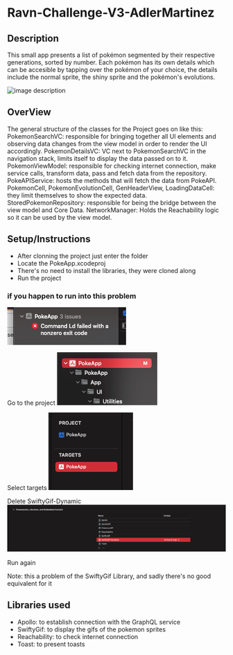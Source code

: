 # Ravn-Challenge-V3-AdlerMartinez

## Description
This small app presents a list of pokémon segmented by their respective generations, sorted by number. Each pokémon has its own details which can be accesible by tapping over the pokémon of your choice, the details include the normal sprite, the shiny sprite and the pokémon's evolutions.

![image description](Screenshots/screenRecord.gif)

## OverView
The general structure of the classes for the Project goes on like this:
PokemonSearchVC: responsible for bringing together all UI elements and observing data changes from the view model in order to render the UI accordingly.
PokemonDetailsVC: VC next to PokemonSearchVC in the navigation stack, limits itself to display the data passed on to it.
PokemonViewModel: responsible for checking internet connection, make service calls, transform data, pass and fetch data from the repository.
PokeAPIService: hosts the methods that will fetch the data from PokeAPI.
PokemonCell, PokemonEvolutionCell, GenHeaderView, LoadingDataCell: they limit themselves to show the expected data.
StoredPokemonRepository: responsible for being the bridge between the view model and Core Data. 
NetworkManager: Holds the Reachability logic so it can be used by the view model.

## Setup/Instructions
- After clonning the project just enter the folder 
- Locate the PokeApp.xcodeproj 
- There's no need to install the libraries, they were cloned along
- Run the project

### if you happen to run into this problem
![image description](Screenshots/commandError.png)

Go to the project
![image description](Screenshots/project.png)

Select targets
![image description](Screenshots/targets.png)

Delete SwiftyGif-Dynamic
![image description](Screenshots/deleteSwiftyGif.png)

Run again

Note: this a problem of the SwiftyGif Library, and sadly there's no good equivalent for it

## Libraries used
- Apollo: to establish connection with the GraphQL service
- SwiftyGif: to display the gifs of the pokemon sprites
- Reachability: to check internet connection
- Toast: to present toasts
